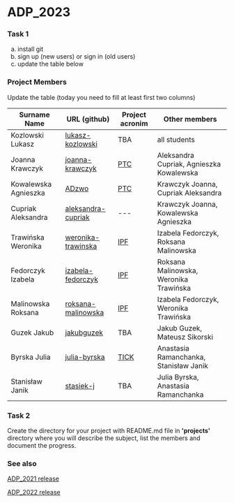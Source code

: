 # ADP_2023
### Task 1
<ol type="a">
  <li>install git</li>
  <li>sign up (new users) or sign in (old users)</li>
  <li>update the table below</li>
</ol>

### Project Members
Update the table (today you need to fill at least first two columns)

| Surname Name | URL (github) | Project acronim | Other members |
| --- | --- | --- | --- |
| Kozlowski Lukasz | [lukasz-kozlowski](https://github.com/lukasz-kozlowski) | TBA | all students |
| Joanna Krawczyk | [joanna-krawczyk](https://github.com/joannakraw) | [PTC](https://github.com/joannakraw/pdf_tree_converter) | Aleksandra Cupriak, Agnieszka Kowalewska |
| Kowalewska Agnieszka | [ADzwo](https://github.com/ADzwo) | [PTC](https://github.com/joannakraw/pdf_tree_converter) | Krawczyk Joanna, Cupriak Aleksandra |
| Cupriak Aleksandra | [aleksandra-cupriak](https://github.com/ola-cupriak) | --- | Krawczyk Joanna, Kowalewska Agnieszka |
| Trawińska Weronika | [weronika-trawinska](https://github.com/wtrawinska) | [IPF](https://github.com/rmalinowska/InterProFetcher) | Izabela Fedorczyk, Roksana Malinowska |
| Fedorczyk Izabela | [izabela-fedorczyk](https://github.com/IzabelaFedorczyk) | [IPF](https://github.com/rmalinowska/InterProFetcher) | Roksana Malinowska, Weronika Trawińska |
| Malinowska Roksana | [roksana-malinowska](https://github.com/rmalinowska) | [IPF](https://github.com/rmalinowska/InterProFetcher) | Izabela Fedorczyk, Weronika Trawińska |
| Guzek Jakub | [jakubguzek](https://github.com/jakubguzek) | TBA | Jakub Guzek, Mateusz Sikorski |
| Byrska Julia | [julia-byrska](https://github.com/bryzka) | [TICK](https://github.com/bryzka/TICK) | Anastasia Ramanchanka, Stanisław Janik |
| Stanisław Janik | [stasiek-j](https://github.com/stasiek-j)| TBA | Julia Byrska, Anastasia Ramanchanka|

 
### Task 2
Create the directory for your project with README.md file in <b>'projects'</b> directory where you will describe the subject, 
list the members and document the progress.

### See also
[ADP_2021 release](https://github.com/lukasz-kozlowski/ADP_2021)

[ADP_2022 release](https://github.com/lukasz-kozlowski/ADP_2022)
